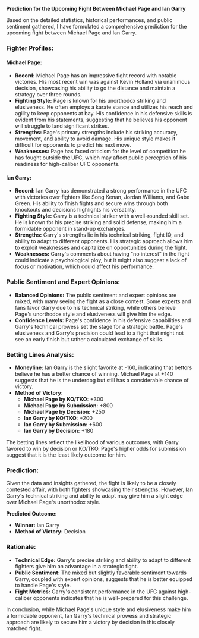 **Prediction for the Upcoming Fight Between Michael Page and Ian Garry**

Based on the detailed statistics, historical performances, and public sentiment gathered, I have formulated a comprehensive prediction for the upcoming fight between Michael Page and Ian Garry.

### **Fighter Profiles:**

#### **Michael Page:**
- **Record:** Michael Page has an impressive fight record with notable victories. His most recent win was against Kevin Holland via unanimous decision, showcasing his ability to go the distance and maintain a strategy over three rounds.
- **Fighting Style:** Page is known for his unorthodox striking and elusiveness. He often employs a karate stance and utilizes his reach and agility to keep opponents at bay. His confidence in his defensive skills is evident from his statements, suggesting that he believes his opponent will struggle to land significant strikes.
- **Strengths:** Page's primary strengths include his striking accuracy, movement, and ability to avoid damage. His unique style makes it difficult for opponents to predict his next move.
- **Weaknesses:** Page has faced criticism for the level of competition he has fought outside the UFC, which may affect public perception of his readiness for high-caliber UFC opponents.

#### **Ian Garry:**
- **Record:** Ian Garry has demonstrated a strong performance in the UFC with victories over fighters like Song Kenan, Jordan Williams, and Gabe Green. His ability to finish fights and secure wins through both knockouts and decisions highlights his versatility.
- **Fighting Style:** Garry is a technical striker with a well-rounded skill set. He is known for his precise striking and solid defense, making him a formidable opponent in stand-up exchanges.
- **Strengths:** Garry's strengths lie in his technical striking, fight IQ, and ability to adapt to different opponents. His strategic approach allows him to exploit weaknesses and capitalize on opportunities during the fight.
- **Weaknesses:** Garry's comments about having "no interest" in the fight could indicate a psychological ploy, but it might also suggest a lack of focus or motivation, which could affect his performance.

### **Public Sentiment and Expert Opinions:**
- **Balanced Opinions:** The public sentiment and expert opinions are mixed, with many seeing the fight as a close contest. Some experts and fans favor Garry due to his technical striking, while others believe Page's unorthodox style and elusiveness will give him the edge.
- **Confidence Levels:** Page's confidence in his defensive capabilities and Garry's technical prowess set the stage for a strategic battle. Page's elusiveness and Garry's precision could lead to a fight that might not see an early finish but rather a calculated exchange of skills.

### **Betting Lines Analysis:**
- **Moneyline:** Ian Garry is the slight favorite at -160, indicating that bettors believe he has a better chance of winning. Michael Page at +140 suggests that he is the underdog but still has a considerable chance of victory.
- **Method of Victory:**
  - **Michael Page by KO/TKO:** +300
  - **Michael Page by Submission:** +800
  - **Michael Page by Decision:** +250
  - **Ian Garry by KO/TKO:** +200
  - **Ian Garry by Submission:** +600
  - **Ian Garry by Decision:** +180

The betting lines reflect the likelihood of various outcomes, with Garry favored to win by decision or KO/TKO. Page's higher odds for submission suggest that it is the least likely outcome for him.

### **Prediction:**
Given the data and insights gathered, the fight is likely to be a closely contested affair, with both fighters showcasing their strengths. However, Ian Garry's technical striking and ability to adapt may give him a slight edge over Michael Page's unorthodox style.

**Predicted Outcome:**
- **Winner:** Ian Garry
- **Method of Victory:** Decision

### **Rationale:**
- **Technical Edge:** Garry's precise striking and ability to adapt to different fighters give him an advantage in a strategic fight.
- **Public Sentiment:** The mixed but slightly favorable sentiment towards Garry, coupled with expert opinions, suggests that he is better equipped to handle Page's style.
- **Fight Metrics:** Garry's consistent performance in the UFC against high-caliber opponents indicates that he is well-prepared for this challenge.

In conclusion, while Michael Page's unique style and elusiveness make him a formidable opponent, Ian Garry's technical prowess and strategic approach are likely to secure him a victory by decision in this closely matched fight.